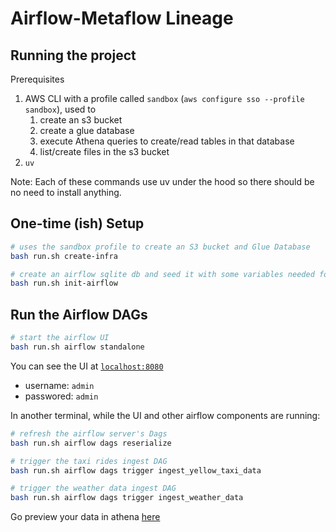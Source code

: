 # Airflow-Metaflow Lineage

## Running the project

Prerequisites

1. AWS CLI with a profile called `sandbox` (`aws configure sso --profile sandbox`), used to
   1. create an s3 bucket
   2. create a glue database
   3. execute Athena queries to create/read tables in that database
   4. list/create files in the s3 bucket
2. `uv`

Note: Each of these commands use uv under the hood so there should be no need to install anything.

## One-time (ish) Setup

```bash
# uses the sandbox profile to create an S3 bucket and Glue Database
bash run.sh create-infra

# create an airflow sqlite db and seed it with some variables needed for the DAGs
bash run.sh init-airflow
```

## Run the Airflow DAGs

```bash
# start the airflow UI
bash run.sh airflow standalone
```

You can see the UI at [`localhost:8080`](http://localhost:8080) 
- username: `admin`
- passwored: `admin`

In another terminal, while the UI and other airflow components are running:

```bash
# refresh the airflow server's Dags
bash run.sh airflow dags reserialize

# trigger the taxi rides ingest DAG
bash run.sh airflow dags trigger ingest_yellow_taxi_data

# trigger the weather data ingest DAG
bash run.sh airflow dags trigger ingest_weather_data
```

Go preview your data in athena [here](https://us-east-1.console.aws.amazon.com/athena/home?region=us-east-1#/query-editor/)